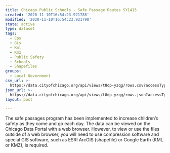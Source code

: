 ```yaml
---
title: Chicago Public Schools - Safe Passage Routes SY1415
created: '2020-11-10T16:54:23.921788'
modified: '2020-11-10T16:54:23.921798'
state: active
type: dataset
tags:
  - Cps
  - Gis
  - Kml
  - Kmz
  - Public Safety
  - Schools
  - Shapefiles
groups:
  - Local Government
csv_url: >-
  https://data.cityofchicago.org/api/views/t8dp-yzqg/rows.csv?accessType=DOWNLOAD
json_url: >-
  https://data.cityofchicago.org/api/views/t8dp-yzqg/rows.json?accessType=DOWNLOAD
layout: post

---
```

The safe passages program has been implemented to increase children’s safety as they come and go each day. The data can be viewed on the Chicago Data Portal with a web browser. However, to view or use the files outside of a web browser, you will need to use compression software and special GIS software, such as ESRI ArcGIS (shapefile) or Google Earth (KML or KMZ), is required.
